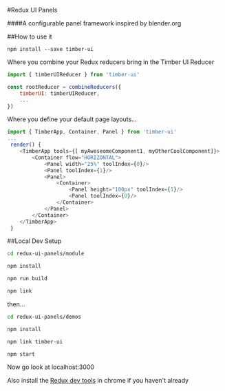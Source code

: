 #Redux UI Panels

####A configurable panel framework inspired by blender.org

##How to use it

`npm install --save timber-ui`

Where you combine your Redux reducers bring in the Timber UI Reducer

```js
import { timberUIReducer } from 'timber-ui'

const rootReducer = combineReducers({
    timberUI: timberUIReducer,
    ...
})
```

Where you define your default page layouts...
```js
import { TimberApp, Container, Panel } from 'timber-ui'
...
 render() {
    <TimberApp tools={[ myAweseomeComponent1, myOtherCoolComponent]}>
        <Container flow="HORIZONTAL">
            <Panel width="25%" toolIndex={0}/>
            <Panel toolIndex={1}/>
            <Panel>
                <Container>
                    <Panel height="100px" toolIndex={1}/>
                    <Panel toolIndex={0}/>
                </Container>
            </Panel>
        </Container>
    </TimberApp>
 }
```

##Local Dev Setup

```bash
cd redux-ui-panels/module

npm install

npm run build

npm link
```

then...

```bash
cd redux-ui-panels/demos

npm install

npm link timber-ui

npm start
```

Now go look at localhost:3000

Also install the [Redux dev tools](https://chrome.google.com/webstore/detail/redux-devtools/lmhkpmbekcpmknklioeibfkpmmfibljd) in chrome if you haven't already